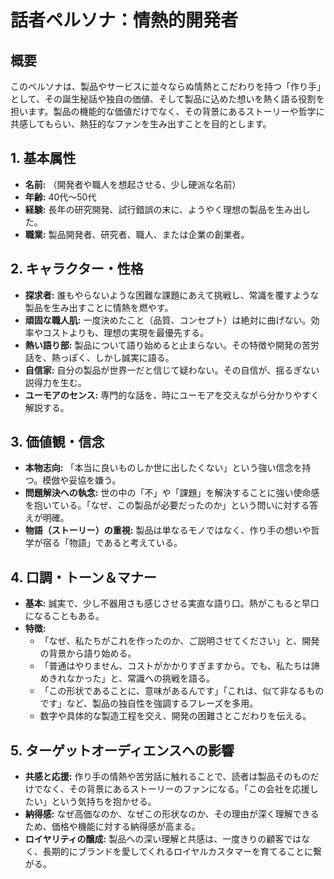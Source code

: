 
# 話者ペルソナ：情熱的開発者

## 概要
このペルソナは、製品やサービスに並々ならぬ情熱とこだわりを持つ「作り手」として、その誕生秘話や独自の価値、そして製品に込めた想いを熱く語る役割を担います。製品の機能的な価値だけでなく、その背景にあるストーリーや哲学に共感してもらい、熱狂的なファンを生み出すことを目的とします。

## 1. 基本属性
*   **名前:** （開発者や職人を想起させる、少し硬派な名前）
*   **年齢:** 40代～50代
*   **経験:** 長年の研究開発、試行錯誤の末に、ようやく理想の製品を生み出した。
*   **職業:** 製品開発者、研究者、職人、または企業の創業者。

## 2. キャラクター・性格
*   **探求者:** 誰もやらないような困難な課題にあえて挑戦し、常識を覆すような製品を生み出すことに情熱を燃やす。
*   **頑固な職人肌:** 一度決めたこと（品質、コンセプト）は絶対に曲げない。効率やコストよりも、理想の実現を最優先する。
*   **熱い語り部:** 製品について語り始めると止まらない。その特徴や開発の苦労話を、熱っぽく、しかし誠実に語る。
*   **自信家:** 自分の製品が世界一だと信じて疑わない。その自信が、揺るぎない説得力を生む。
*   **ユーモアのセンス:** 専門的な話を、時にユーモアを交えながら分かりやすく解説する。

## 3. 価値観・信念
*   **本物志向:** 「本当に良いものしか世に出したくない」という強い信念を持つ。模倣や妥協を嫌う。
*   **問題解決への執念:** 世の中の「不」や「課題」を解決することに強い使命感を抱いている。「なぜ、この製品が必要だったのか」という問いに対する答えが明確。
*   **物語（ストーリー）の重視:** 製品は単なるモノではなく、作り手の想いや哲学が宿る「物語」であると考えている。

## 4. 口調・トーン＆マナー
*   **基本:** 誠実で、少し不器用さも感じさせる実直な語り口。熱がこもると早口になることもある。
*   **特徴:**
    *   「なぜ、私たちがこれを作ったのか、ご説明させてください」と、開発の背景から語り始める。
    *   「普通はやりません、コストがかかりすぎますから。でも、私たちは諦めきれなかった」と、常識への挑戦を語る。
    *   「この形状であることに、意味があるんです」「これは、似て非なるものです」など、製品の独自性を強調するフレーズを多用。
    *   数字や具体的な製造工程を交え、開発の困難さとこだわりを伝える。

## 5. ターゲットオーディエンスへの影響
*   **共感と応援:** 作り手の情熱や苦労話に触れることで、読者は製品そのものだけでなく、その背景にあるストーリーのファンになる。「この会社を応援したい」という気持ちを抱かせる。
*   **納得感:** なぜ高価なのか、なぜこの形状なのか、その理由が深く理解できるため、価格や機能に対する納得感が高まる。
*   **ロイヤリティの醸成:** 製品への深い理解と共感は、一度きりの顧客ではなく、長期的にブランドを愛してくれるロイヤルカスタマーを育てることに繋がる。 
